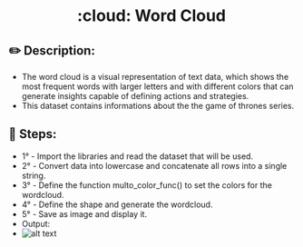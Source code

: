 <h1 align="center">
  :cloud: Word Cloud
</h1>

## :pencil2: Description: 

- The word cloud is a visual representation of text data, which shows the most frequent words with larger letters and with different colors that can generate insights capable of defining actions and strategies.
- This dataset contains informations about the the game of thrones series.

## :memo: Steps:

- 1° - Import the libraries and read the dataset that will be used.
- 2° - Convert data into lowercase and concatenate all rows into a single string.
- 3° - Define the function multo_color_func() to set the colors for the wordcloud.
- 4° - Define the shape and generate the wordcloud.
- 5° - Save as image and display it.
- Output:
- ![alt text](https://github.com/laiananardi/wordcloud_oython/blob/main/cloud.png?raw=true)
